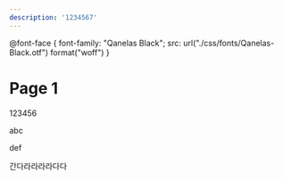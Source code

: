 ```yaml
---
description: '1234567'
---
```


@font-face {
  font-family: "Qanelas Black";
  src: url("./css/fonts/Qanelas-Black.otf") format("woff")
}

# Page 1

123456

abc

def

간다라라라라다다

